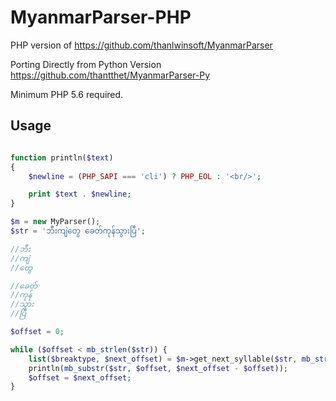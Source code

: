 # MyanmarParser-PHP

PHP version of https://github.com/thanlwinsoft/MyanmarParser

Porting Directly from Python Version https://github.com/thantthet/MyanmarParser-Py

Minimum PHP 5.6 required.

## Usage

```php

function println($text)
{
	$newline = (PHP_SAPI === 'cli') ? PHP_EOL : '<br/>';

	print $text . $newline;
}

$m = new MyParser();
$str = 'ဘီးကျဲတွေ ခေတ်ကုန်သွားပြီ';

//ဘီး
//ကျဲ
//တွေ

//ခေတ်
//ကုန်
//သွား
//ပြီ

$offset = 0;

while ($offset < mb_strlen($str)) {
	list($breaktype, $next_offset) = $m->get_next_syllable($str, mb_strlen($str), $offset); # parse
	println(mb_substr($str, $offset, $next_offset - $offset));
    $offset = $next_offset;
}
```
